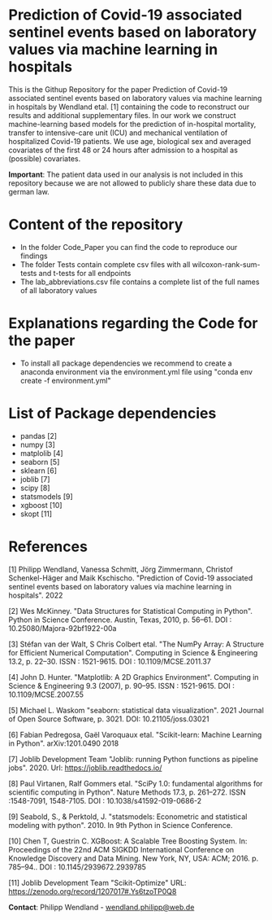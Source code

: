 # Prediction of Covid-19 associated sentinel events based on laboratory values via machine learning in hospitals

This is the Githup Repository for the paper Prediction of Covid-19 associated sentinel events based on laboratory values via machine learning in hospitals by Wendland etal. [1] containing the code to reconstruct our results and additional supplementary files. In our work we construct machine-learning based models
for the prediction of in-hospital mortality, transfer to intensive-care unit (ICU) and mechanical ventilation of hospitalized Covid-19 patients. We use age, biological sex and averaged covariates of the first 48 or 24 hours after admission to a hospital as (possible) covariates. 

**Important**: The patient data used in our analysis is not included in this repository because we are not allowed to publicly share these data due to german law. 

# Content of the repository
* In the folder Code_Paper you can find the code to reproduce our findings
* The folder Tests contain complete csv files with all wilcoxon-rank-sum-tests and t-tests for all endpoints 
* The lab_abbreviations.csv file contains a complete list of the full names of all laboratory values

# Explanations regarding the Code for the paper

* To install all package dependencies we recommend to create a anaconda environment via the environment.yml file using "conda env create -f environment.yml"

# List of Package dependencies

* pandas [2]
* numpy [3]
* matplolib [4] 
* seaborn [5]
* sklearn [6] 
* joblib [7]
* scipy [8]
* statsmodels [9]
* xgboost [10]
* skopt [11]

# References 
[1] Philipp Wendland, Vanessa Schmitt, Jörg Zimmermann, Christof Schenkel-Häger and Maik Kschischo. "Prediction of Covid-19 associated sentinel events based on laboratory values via machine learning in hospitals". 2022

[2] Wes McKinney. "Data Structures for Statistical Computing in Python". Python in Science Conference. Austin, Texas, 2010, p. 56–61. DOI : 10.25080/Majora-92bf1922-00a

[3] Stéfan van der Walt, S Chris Colbert etal. "The NumPy Array: A Structure for Efficient Numerical Computation". Computing in Science & Engineering 13.2, p. 22–30. ISSN : 1521-9615. DOI : 10.1109/MCSE.2011.37

[4] John D. Hunter. "Matplotlib: A 2D Graphics Environment". Computing in Science & Engineering 9.3 (2007), p. 90–95. ISSN : 1521-9615. DOI : 10.1109/MCSE.2007.55

[5] Michael L. Waskom "seaborn: statistical data visualization". 2021 Journal of Open Source Software, p. 3021. DOI: 10.21105/joss.03021

[6] Fabian Pedregosa, Gaël Varoquaux etal. "Scikit-learn: Machine Learning in Python". arXiv:1201.0490 2018

[7] Joblib Development Team "Joblib: running Python functions as pipeline jobs". 2020. Url: https://joblib.readthedocs.io/

[8] Paul Virtanen, Ralf Gommers etal. "SciPy 1.0: fundamental algorithms for scientific computing in Python". Nature Methods 17.3, p. 261–272. ISSN :1548-7091, 1548-7105. DOI : 10.1038/s41592-019-0686-2

[9] Seabold, S., & Perktold, J. "statsmodels: Econometric and statistical modeling with python". 2010. In 9th Python in Science Conference.

[10] Chen T, Guestrin C. XGBoost: A Scalable Tree Boosting System. In: Proceedings of the 22nd ACM SIGKDD International Conference on Knowledge Discovery and Data Mining. New York, NY, USA: ACM; 2016. p. 785–94.. DOI : 10.1145/2939672.2939785

[11] Joblib Development Team "Scikit-Optimize" URL: https://zenodo.org/record/1207017#.Ys6tzoTP0Q8

**Contact**: Philipp Wendland - wendland.philipp@web.de
